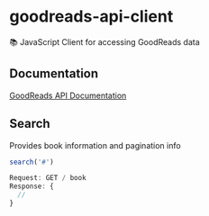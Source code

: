 # goodreads-api-client

📚 JavaScript Client for accessing GoodReads data

## Documentation

[GoodReads API Documentation](https://www.goodreads.com/api)

## Search

Provides book information and pagination info

```javascript
search('#')

Request: GET / book
Response: {
  //
}
```
